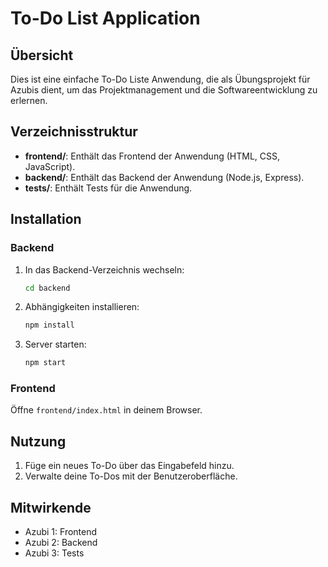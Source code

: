 # To-Do List Application

## Übersicht
Dies ist eine einfache To-Do Liste Anwendung, die als Übungsprojekt für Azubis dient, um das Projektmanagement und die Softwareentwicklung zu erlernen.

## Verzeichnisstruktur
- **frontend/**: Enthält das Frontend der Anwendung (HTML, CSS, JavaScript).
- **backend/**: Enthält das Backend der Anwendung (Node.js, Express).
- **tests/**: Enthält Tests für die Anwendung.

## Installation

### Backend
1. In das Backend-Verzeichnis wechseln:
    ```bash
    cd backend
    ```
2. Abhängigkeiten installieren:
    ```bash
    npm install
    ```
3. Server starten:
    ```bash
    npm start
    ```

### Frontend
Öffne `frontend/index.html` in deinem Browser.

## Nutzung
1. Füge ein neues To-Do über das Eingabefeld hinzu.
2. Verwalte deine To-Dos mit der Benutzeroberfläche.

## Mitwirkende
- Azubi 1: Frontend
- Azubi 2: Backend
- Azubi 3: Tests
